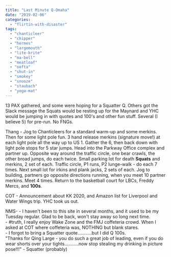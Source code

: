 ```yaml
---
title: "Last Minute Q-Omaha"
date: "2019-02-06"
categories: 
  - "flirtin-with-disaster"
tags: 
  - "chanticleer"
  - "chipper"
  - "hermes"
  - "largemouth"
  - "lite-brite"
  - "ma-bell"
  - "meatloaf"
  - "oofta"
  - "shut-in"
  - "smokey"
  - "snooze"
  - "staubach"
  - "yoga-mat"
---
```


13 PAX gathered, and some were hoping for a Squatter Q. Others got the Slack message the Squats would be resting up for the Maynard and YHC would be jumping in with quotes and 100's and other fun stuff. Several (I believe 5) for pre-run. No FNGs.

Thang - Jog to Chanticleers for a standard warm-up and some merkins. Then for some light pole fun. 3 hand release merkins (signature move!) at each light pole all the way up to US 1. Gather the 6, then back down with light pole stops for 5 star jumps. Head into the Parkway Office complex and partner up. Opposite way around the traffic circle, one bear crawls, the other broad jumps, do each twice. Small parking lot for death **Squats** and merkins, 2 set of each. Traffic circle, P1 runs, P2 lunge-walk - do each 7 times. Next small lot for irkins and plank jacks, 2 sets of each. Jog to building, partners go opposite directions running, when you meet 10 partner merkins. Meet 4 times. Return to the basketball court for LBCs, Freddy Mercs, and **100s**.

COT - Announcement about KK 2020, and Amazon list for Liverpool and Water Wings trip. YHC took us out.

NMS- 
\- I haven't been to this site in several months, and it used to be my Tuesday regular. Glad to be back, won't stay away so long next time.  
\- #truth, I really enjoy Wake Zone and the FMJ coffeteria crowd. When I asked at COT where coffeteria was, NOTHING but blank stares.  
\- I forgot to bring a Squatter quote...........but I did Q 100s.  
"Thanks for Qing Large - you do such a great job of leading, even if you do wear shorts over your tights...........now stop stealing my drinking in picture pose!!!" - Squatter (probably)
